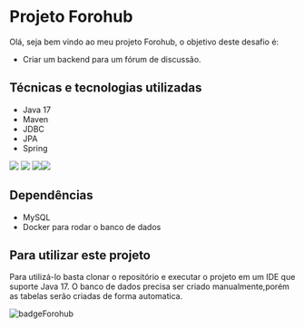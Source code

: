 # Projeto Forohub

Olá, seja bem vindo ao meu projeto Forohub, o objetivo deste desafio é:
 - Criar um backend para um fórum de discussão.
 
 ## Técnicas e tecnologias utilizadas

- Java 17
- Maven
- JDBC
- JPA
- Spring

![](https://img.shields.io/badge/Java-ED8B00?style=for-the-badge&logo=openjdk&logoColor=white) ![](https://img.shields.io/badge/Intellij%20Idea-000?logo=intellij-idea&style=for-the-badge) ![](https://img.shields.io/badge/SpringBoot-6DB33F?style=flat-square&logo=Spring&logoColor=white)![](https://img.shields.io/badge/MySQL-00000F?style=for-the-badge&logo=mysql&logoColor=white)

## Dependências

- MySQL
- Docker para rodar o banco de dados

## Para utilizar este projeto

Para utilizá-lo basta clonar o repositório e executar o projeto em um IDE que suporte Java 17.
O banco de dados precisa ser criado manualmente,porém as tabelas serão criadas de forma automatica.

![badgeForohub](https://github.com/iacoleite/forumhub/assets/154355940/8f5ccb90-07cc-4f69-b5bf-03ff120456c0)


